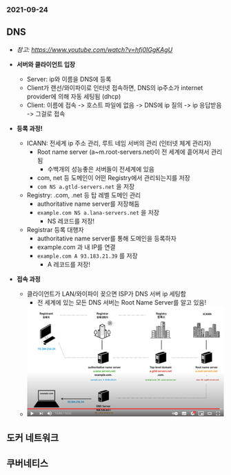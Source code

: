 ### 2021-09-24

## DNS
- *참고: https://www.youtube.com/watch?v=hfj0IGgKAgU*
- **서버와 클라이언트 입장**
    - Server: ip와 이름을 DNS에 등록
    - Client가 랜선/와이파이로 인터넷 접속하면, DNS의 ip주소가 internet provider에 의해 자동 세팅됨 (dhcp)
    - Client: 이름에 접속 -> 호스트 파일에 없음 -> DNS에 ip 질의 -> ip 응답받음 -> 그걸로 접속

- **등록 과정!**
    - ICANN: 전세계 ip 주소 관리, 루트 네임 서버의 관리 (인터넷 체계 관리자)
        - Root name server (a~m.root-servers.net)이 전 세계에 흩어져서 관리됨
            - 수백개의 성능좋은 서버들이 전세계에 있음
        - com, net 등 도메인이 어떤 Registry에서 관리되는지를 저장
        - `com NS a.gtld-servers.net` 을 저장
    - Registry: .com, .net 등 탑 레벨 도메인 관리
        - authoritative name server를 저장해둠
        - `example.com NS a.lana-servers.net` 을 저장
            - NS 레코드를 저장!
    - Registrar 등록 대행자
        - authoritative name server를 통해 도메인을 등록하자
        - example.com 과 내 IP를 연결
        - `example.com A 93.183.21.39` 를 저장
            - A 레코드를 저장!

- **접속 과정**
    - 클라이언트가 LAN/와이파이 꽂으면 ISP가 DNS 서버 ip 세팅함
        - 전 세계에 있는 모든 DNS 서버는 Root Name Server를 알고 있음!
    - ![](../image/2021-09-24-dns.PNG)

## 도커 네트워크

## 쿠버네티스